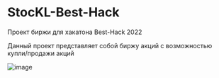 # StocKL-Best-Hack
Проект биржи для хакатона Best-Hack 2022


Данный проект представляет собой биржу акций с возможностью купли/продажи акций

![image](https://user-images.githubusercontent.com/86118532/163560949-b2de1d60-2228-4255-88af-16353e0f9c04.png)




